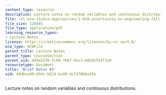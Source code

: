 ```yaml
---
content_type: resource
description: Lecture notes on random variables and continuous distributions.
file: /ol-ocw-studio-app/courses/1-010-uncertainty-in-engineering-fall-2008/49d6ce49494cb524bc894cf276b6a35b_notes_03.pdf
file_size: 119345
file_type: application/pdf
learning_resource_types:
- Lecture Notes
license: https://creativecommons.org/licenses/by-nc-sa/4.0/
ocw_type: OCWFile
parent_title: Lecture Notes
parent_type: CourseSection
parent_uid: 4d9a32f6-7c88-7687-01c3-60592f53f310
resourcetype: Document
title: 'Brief Notes #3'
uid: 49d6ce49-494c-b524-bc89-4cf276b6a35b
---
```

Lecture notes on random variables and continuous distributions.
